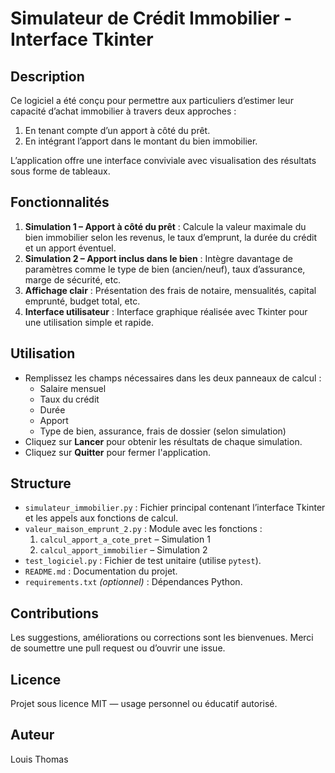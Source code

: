 # Simulateur de Crédit Immobilier - Interface Tkinter

## Description
Ce logiciel a été conçu pour permettre aux particuliers d’estimer leur capacité d’achat immobilier à travers deux approches :
1. En tenant compte d’un apport à côté du prêt.
2. En intégrant l’apport dans le montant du bien immobilier.

L’application offre une interface conviviale avec visualisation des résultats sous forme de tableaux.

## Fonctionnalités
1. **Simulation 1 – Apport à côté du prêt** : Calcule la valeur maximale du bien immobilier selon les revenus, le taux d’emprunt, la durée du crédit et un apport éventuel.
2. **Simulation 2 – Apport inclus dans le bien** : Intègre davantage de paramètres comme le type de bien (ancien/neuf), taux d’assurance, marge de sécurité, etc.
3. **Affichage clair** : Présentation des frais de notaire, mensualités, capital emprunté, budget total, etc.
4. **Interface utilisateur** : Interface graphique réalisée avec Tkinter pour une utilisation simple et rapide.

## Utilisation
- Remplissez les champs nécessaires dans les deux panneaux de calcul :
  - Salaire mensuel
  - Taux du crédit
  - Durée
  - Apport
  - Type de bien, assurance, frais de dossier (selon simulation)
- Cliquez sur **Lancer** pour obtenir les résultats de chaque simulation.
- Cliquez sur **Quitter** pour fermer l'application.

## Structure
- `simulateur_immobilier.py` : Fichier principal contenant l’interface Tkinter et les appels aux fonctions de calcul.
- `valeur_maison_emprunt_2.py` : Module avec les fonctions :
  1. `calcul_apport_a_cote_pret` – Simulation 1
  2. `calcul_apport_immobilier` – Simulation 2
- `test_logiciel.py` : Fichier de test unitaire (utilise `pytest`).
- `README.md` : Documentation du projet.
- `requirements.txt` *(optionnel)* : Dépendances Python.

## Contributions 
Les suggestions, améliorations ou corrections sont les bienvenues.
Merci de soumettre une pull request ou d’ouvrir une issue.

## Licence 
Projet sous licence MIT — usage personnel ou éducatif autorisé.

## Auteur 
Louis Thomas